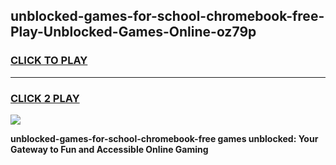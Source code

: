 
## unblocked-games-for-school-chromebook-free-Play-Unblocked-Games-Online-oz79p
<h3>
<a href="https://premium76.site?title=unblocked-games-for-school-chromebook-free&ref=25A">CLICK TO PLAY</a></h3>
<hr>

<h3>
<a href="https://premium76.site?title=unblocked-games-for-school-chromebook-free&ref=25A">CLICK 2 PLAY</a>
  
</h3>

<a href="https://premium76.site?title=unblocked-games-for-school-chromebook-free&ref=25A"><img src="https://clearcache.store/games.png"></a>


**unblocked-games-for-school-chromebook-free games unblocked: Your Gateway to Fun and Accessible Online Gaming**
